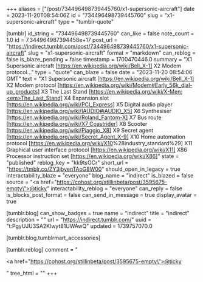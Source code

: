 +++
aliases = ["/post/734496498739445760/x1-supersonic-aircraft"]
date = 2023-11-20T08:54:06Z
id = "734496498739445760"
slug = "x1-supersonic-aircraft"
type = "tumblr-quote"

[tumblr]
id_string = "734496498739445760"
can_like = false
note_count = 1.0
id = 7.344964987394458e+17
post_url = "https://indirect.tumblr.com/post/734496498739445760/x1-supersonic-aircraft"
slug = "x1-supersonic-aircraft"
format = "markdown"
can_reblog = false
is_blaze_pending = false
timestamp = 1700470446.0
summary = "X1 Supersonic aircraft [https://en.wikipedia.org/wiki/Bell_X-1] X2 Modem protocol..."
type = "quote"
can_blaze = false
date = "2023-11-20 08:54:06 GMT"
text = "X1 Supersonic aircraft [https://en.wikipedia.org/wiki/Bell_X-1] X2 Modem protocol [https://en.wikipedia.org/wiki/Modem#Early_56k_dial-up_products] X3 The Last Stand [https://en.wikipedia.org/wiki/X-Men:<em>The_Last_Stand] X4 Expansion slot [https://en.wikipedia.org/wiki/PCI_Express] X5 Digital audio player [https://en.wikipedia.org/wiki/IAUDIO#iAUDIO_X5] X6 Synthesiser [https://en.wikipedia.org/wiki/Roland_Fantom-X] X7 Bus route [https://en.wikipedia.org/wiki/X7_Coastrider] X8 Scooter [https://en.wikipedia.org/wiki/Piaggio_X8] X9 Secret agent [https://en.wikipedia.org/wiki/Secret_Agent_X-9] X10 Home automation protocol [https://en.wikipedia.org/wiki/X10</em>%28industry_standard%29] X11 Graphical user interface protocol [https://en.wikipedia.org/wiki/X11] X86 Processor instruction set [https://en.wikipedia.org/wiki/X86]"
state = "published"
reblog_key = "kk9tsOCr"
short_url = "https://tmblr.co/ZY3jbyenTAoG8W00"
should_open_in_legacy = true
interactability_blaze = "everyone"
blog_name = "indirect"
is_blazed = false
source = "<a href=\"https://cohost.org/stillinbeta/post/3595675-empty\">@ticky</a>"
interactability_reblog = "everyone"
can_reply = false
is_blocks_post_format = false
can_send_in_message = true
display_avatar = true

[tumblr.blog]
can_show_badges = true
name = "indirect"
title = "indirect"
description = ""
url = "https://indirect.tumblr.com/"
uuid = "t:PgyUJU3SA2Klwyt81UWAwQ"
updated = 1739757070.0

[tumblr.blog.tumblrmart_accessories]

[tumblr.reblog]
comment = "<p><a href=\"https://cohost.org/stillinbeta/post/3595675-empty\">@ticky</a></p>"
tree_html = ""
+++
